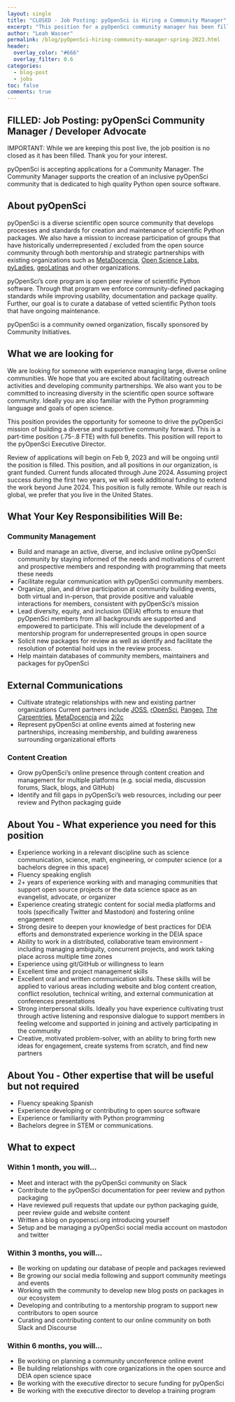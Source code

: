 ```yaml
---
layout: single
title: "CLOSED - Job Posting: pyOpenSci is Hiring a Community Manager"
excerpt: "This position for a pyOpenSci community manager has been filled! We are no longer accepting applications. "
author: "Leah Wasser"
permalink: /blog/pyOpenSci-hiring-community-manager-spring-2023.html
header:
  overlay_color: "#666"
  overlay_filter: 0.6
categories:
  - blog-post
  - jobs
toc: false
comments: true
---
```


## FILLED: Job Posting: pyOpenSci Community Manager / Developer Advocate

IMPORTANT:
While we are keeping this post live, the job position is no closed as it has been filled. Thank you for your interest.

pyOpenSci is accepting applications for a Community Manager. The Community
Manager supports the creation of an inclusive pyOpenSci community that is
dedicated to high quality Python open source software.

## About pyOpenSci

pyOpenSci is a diverse scientific open source community that develops processes
and standards for creation and maintenance of scientific Python packages. We
also have a mission to increase participation of groups that have historically
underrepresented / excluded from the open source community
through both mentorship and strategic partnerships with existing organizations
such as [MetaDocencia](https://www.metadocencia.org/), [Open Science Labs](https://opensciencelabs.org/), [pyLadies](https://pyladies.com/), [geoLatinas](https://geolatinas.org/) and other
organizations.

pyOpenSci’s core program is open peer review of scientific Python software.
Through that program we enforce community-defined packaging standards while
improving usability, documentation and package quality. Further, our goal is to
curate a database of vetted scientific Python tools that have ongoing
maintenance.

pyOpenSci is a community owned organization, fiscally sponsored by Community Initiatives.

## What we are looking for

We are looking for someone with experience managing large, diverse online
communities. We hope that you are excited about facilitating outreach activities
and developing community partnerships. We also want you to be committed to
increasing diversity in the scientific open source software community. Ideally
you are also familiar with the Python programming language and goals of open
science.

This position provides the opportunity for someone to drive the pyOpenSci
mission of building a diverse and supportive community forward. This is a
part-time position (.75-.8 FTE) with full benefits. This position will report
to the pyOpenSci Executive Director.

Review of applications will begin on Feb 9, 2023 and will be ongoing until the
position is filled. This position, and all positions in our organization, is
grant funded. Current funds allocated through June 2024. Assuming project
success during the first two years, we will seek additional funding to extend
the work beyond June 2024. This position is fully remote. While our reach is
global, we prefer that you live in the United States.

## What Your Key Responsibilities Will Be:

### Community Management

- Build and manage an active, diverse, and inclusive online pyOpenSci community by staying informed of the needs and motivations of current and prospective members and responding with programming that meets these needs
- Facilitate regular communication with pyOpenSci community members.
- Organize, plan, and drive participation at community building events, both virtual and in-person, that provide positive and valuable interactions for members, consistent with pyOpenSci’s mission
- Lead diversity, equity, and inclusion (DEIA) efforts to ensure that pyOpenSci members from all backgrounds are supported and empowered to participate. This will include the development of a mentorship program for underrepresented groups in open source
- Solicit new packages for review as well as identify and facilitate the resolution of potential hold ups in the review process.
- Help maintain databases of community members, maintainers and packages for pyOpenSci

## External Communications

- Cultivate strategic relationships with new and existing partner organizations Current partners include [JOSS](https://joss.theoj.org/),
  [rOpenSci](https://ropensci.org/), [Pangeo](https://pangeo.io/), [The Carpentries](https://carpentries.org/), [MetaDocencia](https://www.metadocencia.org/) and [2i2c](https://2i2c.org/)
- Represent pyOpenSci at online events aimed at fostering new partnerships, increasing membership, and building awareness surrounding organizational efforts

### Content Creation

- Grow pyOpenSci’s online presence through content creation and management for multiple platforms (e.g. social media, discussion forums, Slack, blogs, and GitHub)
- Identify and fill gaps in pyOpenSci’s web resources, including our peer review and Python packaging guide

## About You - What experience you need for this position

- Experience working in a relevant discipline such as science communication, science, math, engineering, or computer science (or a bachelors degree in this space)
- Fluency speaking english
- 2+ years of experience working with and managing communities that support open source projects or the data science space as an evangelist, advocate, or organizer
- Experience creating strategic content for social media platforms and tools (specifically Twitter and Mastodon) and fostering online engagement
- Strong desire to deepen your knowledge of best practices for DEIA efforts and demonstrated experience working in the DEIA space
- Ability to work in a distributed, collaborative team environment - including managing ambiguity, concurrent projects, and work taking place across multiple time zones
- Experience using git/GitHub or willingness to learn
- Excellent time and project management skills
- Excellent oral and written communication skills. These skills will be applied to various areas including website and blog content creation, conflict resolution, technical writing, and external communication at conferences presentations
- Strong interpersonal skills. Ideally you have experience cultivating trust through active listening and responsive dialogue to support members in feeling welcome and supported in joining and actively participating in the community
- Creative, motivated problem-solver, with an ability to bring forth new ideas for engagement, create systems from scratch, and find new partners

## About You - Other expertise that will be useful but not required

- Fluency speaking Spanish
- Experience developing or contributing to open source software
- Experience or familiarity with Python programming
- Bachelors degree in STEM or communications.

## What to expect

### Within 1 month, you will…

- Meet and interact with the pyOpenSci community on Slack
- Contribute to the pyOpenSci documentation for peer review and python packaging
- Have reviewed pull requests that update our python packaging guide, peer review guide and website content
- Written a blog on pyopensci.org introducing yourself
- Setup and be managing a pyOpenSci social media account on mastodon and twitter

### Within 3 months, you will…

- Be working on updating our database of people and packages reviewed
- Be growing our social media following and support community meetings and events
- Working with the community to develop new blog posts on packages in our ecosystem
- Developing and contributing to a mentorship program to support new contributors to open source
- Curating and contributing content to our online community on both Slack and Discourse

### Within 6 months, you will…

- Be working on planning a community unconference online event
- Be building relationships with core organizations in the open source and DEIA open science space
- Be working with the executive director to secure funding for pyOpenSci
- Be working with the executive director to develop a training program
